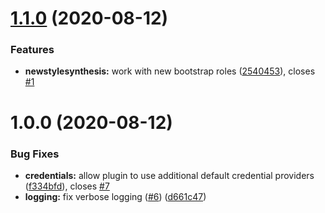 # [1.1.0](https://github.com/aws-samples/cdk-assume-role-credential-plugin/compare/v1.0.0...v1.1.0) (2020-08-12)


### Features

* **newstylesynthesis:** work with new bootstrap roles ([2540453](https://github.com/aws-samples/cdk-assume-role-credential-plugin/commit/2540453128338a706dac53b64199f089684dca50)), closes [#1](https://github.com/aws-samples/cdk-assume-role-credential-plugin/issues/1)

# 1.0.0 (2020-08-12)


### Bug Fixes

* **credentials:** allow plugin to use additional default credential providers ([f334bfd](https://github.com/aws-samples/cdk-assume-role-credential-plugin/commit/f334bfdd119395ddf1e08f99dad43caff8668c0b)), closes [#7](https://github.com/aws-samples/cdk-assume-role-credential-plugin/issues/7)
* **logging:** fix verbose logging ([#6](https://github.com/aws-samples/cdk-assume-role-credential-plugin/issues/6)) ([d661c47](https://github.com/aws-samples/cdk-assume-role-credential-plugin/commit/d661c4761bc969ae14ada169a3bc6b133f9c4c46))
